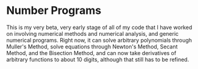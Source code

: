 # Number Programs
This is my very beta, very early stage of all of my code that I have worked on involving numerical methods and numerical analysis, and generic numerical programs. Right now, it can solve arbitrary polynomials through Muller's Method, solve equations through Newton's Method, Secant Method, and the Bisection Method, and can now take derivatives of arbitrary functions to about 10 digits, although that still has to be refined.
